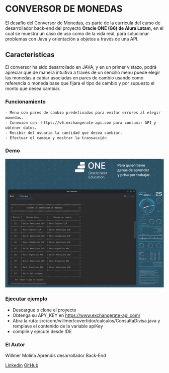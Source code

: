 # CONVERSOR DE MONEDAS

El desafío del Conversor de Monedas, es parte de la curricula del curso de  desarrollador back-end del proyecto **Oracle ONE (G6) de Alura Latam,** en el cual se muestra un caso de uso como de la vida real, para solucionar problemas con Java y orientación a objetos a través de una API. 

## Caracteristicas
El conversor ha sido desarrollado en JAVA, y en un primer vistazo, podrá apreciar que de manera intuitiva a través de un sencillo menu puede elegir las monedas a cabiar asociadas en pares de cambio usando como referencia o moneda base que fijara el tipo de cambio y por supuesto el monto que desea cambiar.

### Funcionamiento
	- Menu con pares de cambio predefinidos para evitar errores al elegir monedas.
	- Conexion con  https://v6.exchangerate-api.com para consumir API y obtener datos.
	- Recibir del usuario la cantidad que desea cambiar.
	- Efectuar el cambio y mostrar la transacción


### Demo
[![conversor_demonstration](conversor.png)]((https://youtu.be/ud5lg6iTIic))

### Ejecutar ejemplo
* Descargue o clone el proyecto
* Obtenga su APY_KEY en https://www.exchangerate-api.com/
* Abra la ruta: src/com/willmer/covertidor/calculos/ConsultaDivisa.java y remplave el contenido de la variable apiKey
* compile y ejecute desde IDE

### El Autor
Willmer Molina
Aprendis desarrollador Back-End

[Linkedin](www.linkedin.com/in/willmer-molina-lopez/)
[GitHub](https://github.com/willmermolina/)
  

